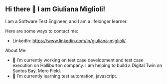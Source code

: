 ## Hi there 👋 I am Giuliana Miglioli!
I am a Software Test Engineer, and I am a lifelonger learner.

Here are some ways to contact me:
- LinkedIn: https://www.linkedin.com/in/giuliana-miglioli/

About Me:
- 🔭 I’m currently working on test case development and test case execution on Halliburton company. I am helping to build a Digital Twin on Santos Bay, Mero Field. 
- 🌱 I’m currently learning test automation, javascript.


<!--
**giumiglioli/giumiglioli** is a ✨ _special_ ✨ repository because its `README.md` (this file) appears on your GitHub profile.

Here are some ideas to get you started:

- 🔭 I’m currently working on ...
- 🌱 I’m currently learning ...
- 👯 I’m looking to collaborate on ...
- 🤔 I’m looking for help with ...
- 💬 Ask me about ...
- 📫 How to reach me: ...
- 😄 Pronouns: ...
- ⚡ Fun fact: ...
-->
